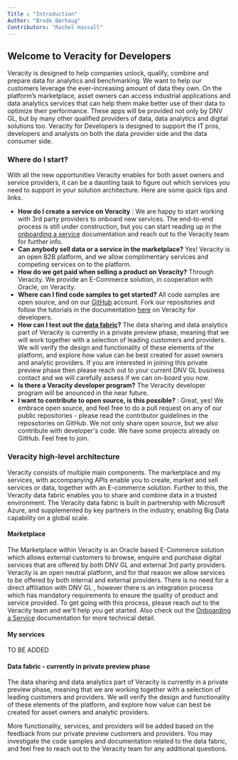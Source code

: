 ```yaml
---
Title : "Introduction"
Author: "Brede Børhaug"
Contributors: "Rachel Hassall"
---
```

## Welcome to Veracity for Developers


Veracity is designed to help companies unlock, qualify, combine and prepare data for analytics and benchmarking. We want to help our customers leverage the ever-increasing amount of data they own. 
On the platform’s marketplace, asset owners can access industrial applications and data analytics services that can help them make better use of their data to optimize their performance. These apps will be provided not only by DNV GL, but by many other qualified providers of data, data analytics and digital solutions too. Veracity for Developers is designed to support the IT pros, developers and analysts on both the data provider side and the data consumer side.

### Where do I start?
With all the new opportunities Veracity enables for both asset owners and service providers, it can be a daunting task to figure out which services you need to support in your solution architecture. Here are some quick tips and links.

- **How do I create a service on Veracity** : We are happy to start working with 3rd party providers to onboard new services. The end-to-end process is still under construction, but you can start reading up in the [onboarding a service](https://developer.veracity.com/doc/onboarding-a-service) documentation and reach out to the Veracity team for further info.
- **Can anybody sell data or a service in the marketplace?** Yes! Veracity is an open B2B platform, and we allow complimentary services and competing services on to the platform. 
- **How do we get paid when selling a product on Veracity?** Through Veracity. We provide an E-Commerce solution, in cooperation with Oracle, on Veracity.
- **Where can I find code samples to get started?** All code samples are open source, and on our [GitHub](https://www.github.com/Veracity) account. Fork our repositories and follow the tutorials in the documentation [here](https://developer.veracity.com/docs) on Veracity for developers.  
- **How can I test out the [data fabric](#data-fabric-private-preview)?** The data sharing and data analytics part of Veracity is currently in a private preview phase, meaning that we will work together with a selection of leading customers and providers. We will verify the design and functionality of these elements of the platform, and explore how value can be best created for asset owners and analytic providers. If you are interested in joining this private preview phase then please reach out to your current DNV GL business contact and we will carefully assess if we can on-board you now.
- **Is there a Veracity developer program?** The Veracity developer program will be anounced in the near future.
- **I want to contribute to open source, is this possible?** : Great, yes! We embrace open source, and feel free to do a pull request on any of our public repositories - please read the contributor guidelines in the reposotories on GitHub. We not only share open source, but we also contribute with developer's code. We have some projects already on GitHub. Feel free to join.



### Veracity high-level architecture
Veracity consists of multiple main components. The marketplace and my services, with accompanying APIs enable you to create, market and sell services or data, together with an E-commerce solution. Further to this, the Veracity data fabric enables you to share and combine data in a trusted environment. The Veracity data fabric is built in partnership with Microsoft Azure, and supplemented by key partners in the industry, enabling Big Data capability on a global scale. 

#### Marketplace
The Marketplace within Veracity is an Oracle based E-Commerce solution which allows external customers to browse, enquire and purchase digital services that are offered by both DNV GL and external 3rd party providers. Veracity is an open neutral platform, and for that reason we allow services to be offered by both internal and external providers. There is no need for a direct affiliation with DNV GL , however there is an integration process which has mandatory requirements to ensure the quality of product and service provided. To get going with this process, please reach out to the Veracity team and we'll help you get started. Also check out the [Onboarding a Service](https://developer.veracity.com/doc/onboarding-a-service) documentation for more technical detail.

#### My services
TO BE ADDED


#### Data fabric - currently in private preview phase
The data sharing and data analytics part of Veracity is currently in a private preview phase, meaning that we are working together with a selection of leading customers and providers. We will verify the design and functionality of these elements of the platform, and explore how value can best be created for asset owners and analytic providers. 

More functionality, services, and providers will be added based on the feedback from our private preview customers and providers. You may investigate the code samples and documentation related to the data fabric, and feel free to reach out to the Veracity team for any additional questions. 


